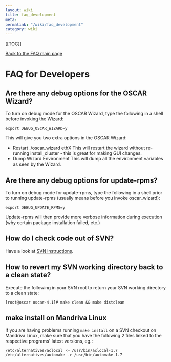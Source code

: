 ```yaml
---
layout: wiki
title: faq_development
meta: 
permalink: "/wiki/faq_development"
category: wiki
---
```

<!-- Name: faq_development -->
<!-- Version: 3 -->
<!-- Author: valleegr -->

[[TOC]]

[Back to the FAQ main page](/wiki/faq/)

# FAQ for Developers

## Are there any debug options for the OSCAR Wizard?

To turn on debug mode for the OSCAR Wizard, type the following in a shell before invoking the Wizard:

    export DEBUG_OSCAR_WIZARD=y

This will give you two extra options in the OSCAR Wizard:

 * Restart ./oscar_wizard ethX
   This will restart the wizard without re-running install_cluster - this is great for making GUI changes.
 * Dump Wizard Environment
   This will dump all the environment variables as seen by the Wizard.

## Are there any debug options for update-rpms?

To turn on debug mode for update-rpms, type the following in a shell prior to running update-rpms (usually means before you invoke oscar_wizard):

    export DEBUG_UPDATE_RPMS=y

Update-rpms will then provide more verbose information during execution (why certain package installation failed, etc.)

## How do I check code out of SVN?

Have a look at [SVN instructions](/wiki/SVNinstructions/).

## How to revert my SVN working directory back to a clean state?

Execute the following in your SVN root to return your SVN working directory to a clean state:

    [root@oscar oscar-4.1]# make clean && make distclean

## make install on Mandriva Linux

If you are having problems running `make install` on a SVN checkout on Mandriva Linux, make sure that you have the following 2 files linked to the respective programs' latest versions, eg.:

    /etc/alternatives/aclocal -> /usr/bin/aclocal-1.7
    /etc/alternatives/automake -> /usr/bin/automake-1.7
